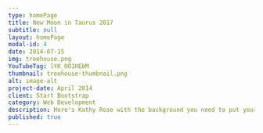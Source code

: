 ```yaml
---
type: homePage
title: New Moon in Taurus 2017
subtitle: null
layout: homePage
modal-id: 4
date: 2014-07-15
img: treehouse.png
YouTubeTag: lYK_OO1HEbM
thumbnail: treehouse-thumbnail.png
alt: image-alt
project-date: April 2014
client: Start Bootstrap
category: Web Development
description: Here's Kathy Rose with the background you need to put your needs into focus.
published: true
---
```




